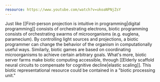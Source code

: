 ```yaml
---
resource: https://www.youtube.com/watch?v=ukoaNPNjZsY
---
```


Just like [[First-person projection is intuitive in programming|digital programming]] consists of orchestrating electrons, biotic programming consists of orchestrating swarms of microorganisms (e.g. euglena, paramecium). By controlling light sources and projections, a biotic programmer can change the behavior of the organism in computationally useful ways. Similarly, biotic games are based on coordinating microorganisms to achieve certain arbitrary goals. What's more, biotic server farms make biotic computing accessible, through [[Elderly scaffold neural circuits to compensate for cognitive decline|elastic scaling]]. This biotic representational resource could be contained in a "biotic processing unit."